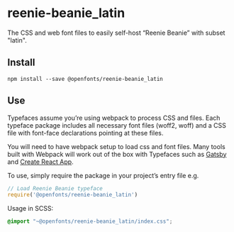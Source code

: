 
# reenie-beanie_latin

The CSS and web font files to easily self-host “Reenie Beanie” with subset "latin".

## Install

`npm install --save @openfonts/reenie-beanie_latin`

## Use

Typefaces assume you’re using webpack to process CSS and files. Each typeface
package includes all necessary font files (woff2, woff) and a CSS file with
font-face declarations pointing at these files.

You will need to have webpack setup to load css and font files. Many tools built
with Webpack will work out of the box with Typefaces such as [Gatsby](https://github.com/gatsbyjs/gatsby)
and [Create React App](https://github.com/facebookincubator/create-react-app).

To use, simply require the package in your project’s entry file e.g.

```javascript
// Load Reenie Beanie typeface
require('@openfonts/reenie-beanie_latin')
```

Usage in SCSS:
```scss
@import "~@openfonts/reenie-beanie_latin/index.css";
```
